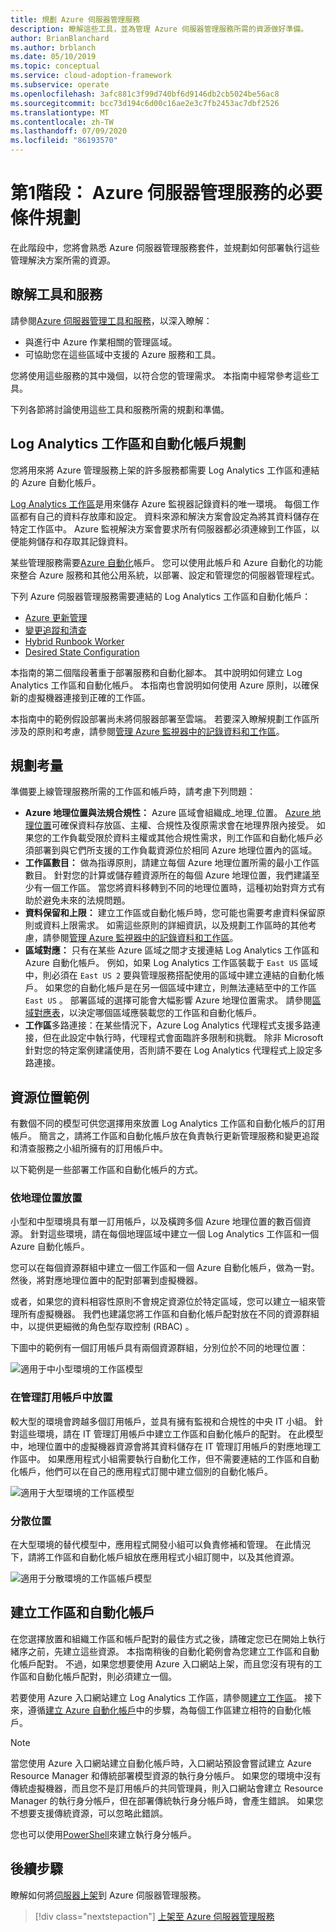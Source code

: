 ```yaml
---
title: 規劃 Azure 伺服器管理服務
description: 瞭解這些工具，並為管理 Azure 伺服器管理服務所需的資源做好準備。
author: BrianBlanchard
ms.author: brblanch
ms.date: 05/10/2019
ms.topic: conceptual
ms.service: cloud-adoption-framework
ms.subservice: operate
ms.openlocfilehash: 3afc881c3f99d740bf6d9146db2cb5024be56ac8
ms.sourcegitcommit: bcc73d194c6d00c16ae2e3c7fb2453ac7dbf2526
ms.translationtype: MT
ms.contentlocale: zh-TW
ms.lasthandoff: 07/09/2020
ms.locfileid: "86193570"
---
```

# <a name="phase-1-prerequisite-planning-for-azure-server-management-services"></a>第1階段： Azure 伺服器管理服務的必要條件規劃

在此階段中，您將會熟悉 Azure 伺服器管理服務套件，並規劃如何部署執行這些管理解決方案所需的資源。

## <a name="understand-the-tools-and-services"></a>瞭解工具和服務

請參閱[Azure 伺服器管理工具和服務](./tools-services.md)，以深入瞭解：

- 與進行中 Azure 作業相關的管理區域。
- 可協助您在這些區域中支援的 Azure 服務和工具。

您將使用這些服務的其中幾個，以符合您的管理需求。 本指南中經常參考這些工具。

下列各節將討論使用這些工具和服務所需的規劃和準備。

## <a name="log-analytics-workspace-and-automation-account-planning"></a>Log Analytics 工作區和自動化帳戶規劃

您將用來將 Azure 管理服務上架的許多服務都需要 Log Analytics 工作區和連結的 Azure 自動化帳戶。

[Log Analytics 工作區](https://docs.microsoft.com/azure/azure-monitor/learn/quick-create-workspace)是用來儲存 Azure 監視器記錄資料的唯一環境。 每個工作區都有自己的資料存放庫和設定。 資料來源和解決方案會設定為將其資料儲存在特定工作區中。 Azure 監視解決方案會要求所有伺服器都必須連線到工作區，以便能夠儲存和存取其記錄資料。

某些管理服務需要[Azure 自動化](https://docs.microsoft.com/azure/automation/automation-intro)帳戶。 您可以使用此帳戶和 Azure 自動化的功能來整合 Azure 服務和其他公用系統，以部署、設定和管理您的伺服器管理程式。

下列 Azure 伺服器管理服務需要連結的 Log Analytics 工作區和自動化帳戶：

- [Azure 更新管理](https://docs.microsoft.com/azure/automation/automation-update-management)
- [變更追蹤和清查](https://docs.microsoft.com/azure/automation/change-tracking)
- [Hybrid Runbook Worker](https://docs.microsoft.com/azure/automation/automation-hybrid-runbook-worker)
- [Desired State Configuration](https://docs.microsoft.com/azure/virtual-machines/extensions/dsc-overview)

本指南的第二個階段著重于部署服務和自動化腳本。 其中說明如何建立 Log Analytics 工作區和自動化帳戶。 本指南也會說明如何使用 Azure 原則，以確保新的虛擬機器連接到正確的工作區。

本指南中的範例假設部署尚未將伺服器部署至雲端。 若要深入瞭解規劃工作區所涉及的原則和考慮，請參閱[管理 Azure 監視器中的記錄資料和工作區](https://docs.microsoft.com/azure/azure-monitor/platform/manage-access)。

## <a name="planning-considerations"></a>規劃考量

準備要上線管理服務所需的工作區和帳戶時，請考慮下列問題：

- **Azure 地理位置與法規合規性：** Azure 區域會組織成_地理_位置。 [Azure 地理位置](https://azure.microsoft.com/global-infrastructure/geographies)可確保資料存放區、主權、合規性及復原需求會在地理界限內接受。 如果您的工作負載受限於資料主權或其他合規性需求，則工作區和自動化帳戶必須部署到與它們所支援的工作負載資源位於相同 Azure 地理位置內的區域。
- **工作區數目：** 做為指導原則，請建立每個 Azure 地理位置所需的最小工作區數目。 針對您的計算或儲存體資源所在的每個 Azure 地理位置，我們建議至少有一個工作區。 當您將資料移轉到不同的地理位置時，這種初始對齊方式有助於避免未來的法規問題。
- **資料保留和上限：** 建立工作區或自動化帳戶時，您可能也需要考慮資料保留原則或資料上限需求。 如需這些原則的詳細資訊，以及規劃工作區時的其他考慮，請參閱[管理 Azure 監視器中的記錄資料和工作區](https://docs.microsoft.com/azure/azure-monitor/platform/manage-access)。
- **區域對應：** 只有在某些 Azure 區域之間才支援連結 Log Analytics 工作區和 Azure 自動化帳戶。 例如，如果 Log Analytics 工作區裝載于 `East US` 區域中，則必須在 `East US 2` 要與管理服務搭配使用的區域中建立連結的自動化帳戶。 如果您的自動化帳戶是在另一個區域中建立，則無法連結至中的工作區 `East US` 。 部署區域的選擇可能會大幅影響 Azure 地理位置需求。 請參閱[區域對應表](https://docs.microsoft.com/azure/automation/how-to/region-mappings)，以決定哪個區域應裝載您的工作區和自動化帳戶。
- **工作區**多路連接：在某些情況下，Azure Log Analytics 代理程式支援多路連接，但在此設定中執行時，代理程式會面臨許多限制和挑戰。 除非 Microsoft 針對您的特定案例建議使用，否則請不要在 Log Analytics 代理程式上設定多路連接。

## <a name="resource-placement-examples"></a>資源位置範例

有數個不同的模型可供您選擇用來放置 Log Analytics 工作區和自動化帳戶的訂用帳戶。 簡言之，請將工作區和自動化帳戶放在負責執行更新管理服務和變更追蹤和清查服務之小組所擁有的訂用帳戶中。

以下範例是一些部署工作區和自動化帳戶的方式。

### <a name="placement-by-geography"></a>依地理位置放置

小型和中型環境具有單一訂用帳戶，以及橫跨多個 Azure 地理位置的數百個資源。 針對這些環境，請在每個地理區域中建立一個 Log Analytics 工作區和一個 Azure 自動化帳戶。

您可以在每個資源群組中建立一個工作區和一個 Azure 自動化帳戶，做為一對。 然後，將對應地理位置中的配對部署到虛擬機器。

或者，如果您的資料相容性原則不會規定資源位於特定區域，您可以建立一組來管理所有虛擬機器。 我們也建議您將工作區和自動化帳戶配對放在不同的資源群組中，以提供更細微的角色型存取控制 (RBAC) 。

下圖中的範例有一個訂用帳戶具有兩個資源群組，分別位於不同的地理位置：

![適用于中小型環境的工作區模型](./media/workspace-model-small.png)

### <a name="placement-in-a-management-subscription"></a>在管理訂用帳戶中放置

較大型的環境會跨越多個訂用帳戶，並具有擁有監視和合規性的中央 IT 小組。 針對這些環境，請在 IT 管理訂用帳戶中建立工作區和自動化帳戶的配對。 在此模型中，地理位置中的虛擬機器資源會將其資料儲存在 IT 管理訂用帳戶的對應地理工作區中。 如果應用程式小組需要執行自動化工作，但不需要連結的工作區和自動化帳戶，他們可以在自己的應用程式訂閱中建立個別的自動化帳戶。

![適用于大型環境的工作區模型](./media/workspace-model-large.png)

### <a name="decentralized-placement"></a>分散位置

在大型環境的替代模型中，應用程式開發小組可以負責修補和管理。 在此情況下，請將工作區和自動化帳戶組放在應用程式小組訂閱中，以及其他資源。

  ![適用于分散環境的工作區帳戶模型](./media/workspace-model-decentralized.png)

## <a name="create-a-workspace-and-automation-account"></a>建立工作區和自動化帳戶

在您選擇放置和組織工作區和帳戶配對的最佳方式之後，請確定您已在開始上執行緒序之前，先建立這些資源。 本指南稍後的自動化範例會為您建立工作區和自動化帳戶配對。 不過，如果您想要使用 Azure 入口網站上架，而且您沒有現有的工作區和自動化帳戶配對，則必須建立一個。

若要使用 Azure 入口網站建立 Log Analytics 工作區，請參閱[建立工作區](https://docs.microsoft.com/azure/azure-monitor/learn/quick-create-workspace#create-a-workspace)。 接下來，遵循[建立 Azure 自動化帳戶](https://docs.microsoft.com/azure/automation/automation-quickstart-create-account)中的步驟，為每個工作區建立相符的自動化帳戶。

> [!NOTE]
> 當您使用 Azure 入口網站建立自動化帳戶時，入口網站預設會嘗試建立 Azure Resource Manager 和傳統部署模型資源的執行身分帳戶。 如果您的環境中沒有傳統虛擬機器，而且您不是訂用帳戶的共同管理員，則入口網站會建立 Resource Manager 的執行身分帳戶，但在部署傳統執行身分帳戶時，會產生錯誤。 如果您不想要支援傳統資源，可以忽略此錯誤。
>
> 您也可以使用[PowerShell](https://docs.microsoft.com/azure/automation/manage-runas-account#creating-a-run-as-account-using-powershell)來建立執行身分帳戶。

## <a name="next-steps"></a>後續步驟

瞭解如何將[伺服器上架](./onboarding-overview.md)到 Azure 伺服器管理服務。

> [!div class="nextstepaction"]
> [上架至 Azure 伺服器管理服務](./onboarding-overview.md)
